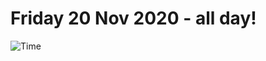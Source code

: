 # Friday 20 Nov 2020 - all day!
![Time](https://github.com/rich-ctm/today/workflows/Time/badge.svg)
